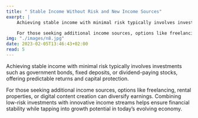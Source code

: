 ```yaml
---
title: " Stable Income Without Risk and New Income Sources"
exerpt: |
    Achieving stable income with minimal risk typically involves investments such as government bonds, fixed deposits, or dividend-paying stocks, offering predictable returns and capital protection.

    For those seeking additional income sources, options like freelancing, rental properties, or digital content creation can diversify earnings. Combining low-risk investments with innovative income streams helps ensure financial stability while tapping into growth potential in today’s evolving economy.
img: "./images/n8.jpg"
date: 2023-02-05T13:46:43+02:00
read: 5
---
```

<!--StartFragment-->
Achieving stable income with minimal risk typically involves investments such as government bonds, fixed deposits, or dividend-paying stocks, offering predictable returns and capital protection.

For those seeking additional income sources, options like freelancing, rental properties, or digital content creation can diversify earnings. Combining low-risk investments with innovative income streams helps ensure financial stability while tapping into growth potential in today’s evolving economy.
<!--EndFragment-->